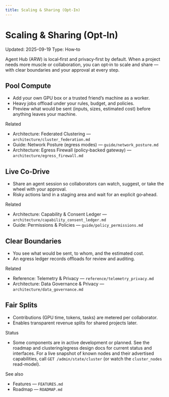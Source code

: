 ```yaml
---
title: Scaling & Sharing (Opt‑In)
---
```


# Scaling & Sharing (Opt‑In)

Updated: 2025-09-19
Type: How‑to

Agent Hub (ARW) is local‑first and privacy‑first by default. When a project needs more muscle or collaboration, you can opt‑in to scale and share — with clear boundaries and your approval at every step.

## Pool Compute
- Add your own GPU box or a trusted friend’s machine as a worker.
- Heavy jobs offload under your rules, budget, and policies.
- Preview what would be sent (inputs, sizes, estimated cost) before anything leaves your machine.

Related
- Architecture: Federated Clustering — `architecture/cluster_federation.md`
- Guide: Network Posture (egress modes) — `guide/network_posture.md`
- Architecture: Egress Firewall (policy‑backed gateway) — `architecture/egress_firewall.md`

## Live Co‑Drive
- Share an agent session so collaborators can watch, suggest, or take the wheel with your approval.
- Risky actions land in a staging area and wait for an explicit go‑ahead.

Related
- Architecture: Capability & Consent Ledger — `architecture/capability_consent_ledger.md`
- Guide: Permissions & Policies — `guide/policy_permissions.md`

## Clear Boundaries
- You see what would be sent, to whom, and the estimated cost.
- An egress ledger records offloads for review and auditing.

Related
- Reference: Telemetry & Privacy — `reference/telemetry_privacy.md`
- Architecture: Data Governance & Privacy — `architecture/data_governance.md`

## Fair Splits
- Contributions (GPU time, tokens, tasks) are metered per collaborator.
- Enables transparent revenue splits for shared projects later.

Status
- Some components are in active development or planned. See the roadmap and clustering/egress design docs for current status and interfaces. For a live snapshot of known nodes and their advertised capabilities, call `GET /admin/state/cluster` (or watch the `cluster_nodes` read-model).

See also
- Features — `FEATURES.md`
- Roadmap — `ROADMAP.md`
